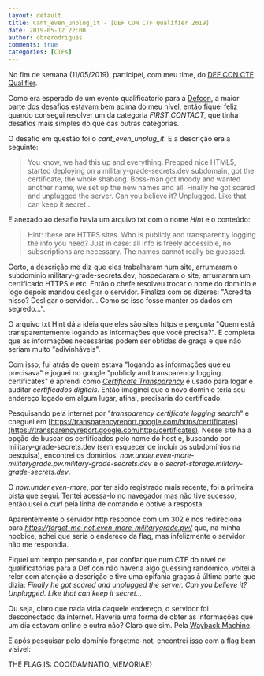 ```yaml
---
layout: default
title: Cant_even_unplug_it - [DEF CON CTF Qualifier 2019]
date: 2019-05-12 22:00
author: obrerodrigues
comments: true
categories: [CTFs]
---
```

No fim de semana (11/05/2019), participei, com meu time, do [DEF CON CTF Qualifier](https://ctftime.org/event/762). 

Como era esperado de um evento qualificatorio para a [Defcon](https://www.defcon.org/), a maior parte dos desafios estavam bem acima do meu nível, então fiquei feliz quando consegui resolver um da categoria *FIRST CONTACT*, que tinha desafios mais simples do que das outras categorias.

O desafio em questão foi o *cant_even_unplug_it*. E a descrição era a seguinte:

> You know, we had this up and everything. Prepped nice HTML5, started deploying on a military-grade-secrets.dev subdomain, got the certificate, the whole shabang. Boss-man got moody and wanted another name, we set up the new names and all. Finally he got scared and unplugged the server. Can you believe it? Unplugged. Like that can keep it secret…

E anexado ao desafio havia um arquivo txt com o nome *Hint* e o conteúdo:

> Hint: these are HTTPS sites. Who is publicly and transparently logging the info you need?
Just in case: all info is freely accessible, no subscriptions are necessary. The names cannot really be guessed. 

Certo, a descrição me diz que eles trabalharam num site, arrumaram o subdominio military-grade-secrets.dev, hospedaram o site, arrumaram um certificado HTTPS e etc. Então o chefe resolveu trocar o nome do domínio e logo depois mandou desligar o servidor. Finaliza com os dizeres: "Acredita nisso? Desligar o servidor... Como se isso fosse manter os dados em segredo...".

O arquivo txt Hint  dá a idéia que eles são sites https e pergunta "Quem está transparentemente logando as informações que você precisa?". E completa que as informações necessárias podem ser obtidas de graça e que não seriam muito "adivinháveis".

Com isso, fui atrás de quem estava "logando as informações que eu precisava" e joguei no google "publicly and transparency logging certificates" e aprendi como [*Certificate Transparency*](https://en.wikipedia.org/wiki/Certificate_Transparency) é usado para logar e auditar *certificados digitais*. Então imaginei que o novo domínio teria seu endereço logado em algum lugar, afinal, precisaria do certificado.

Pesquisando pela internet por "*transparency certificate logging search*" e cheguei em [https://transparencyreport.google.com/https/certificates](https://transparencyreport.google.com/https/certificates). Nesse site há a opção de buscar os certificados pelo nome do host e, buscando por military-grade-secrets.dev (sem esquecer de incluir os subdomínios na pesquisa), encontrei os dominios: *now.under.even-more-militarygrade.pw.military-grade-secrets.dev* e o *secret-storage.military-grade-secrets.dev*. 

O *now.under.even-more*, por ter sido registrado mais recente, foi a primeira pista que segui. Tentei acessa-lo no navegador mas não tive sucesso, então usei o *curl* pela linha de comando e obtive a resposta:

<script src="https://gist.github.com/brerodrigues/0d807a7deb61a6104343ee75c89f5b29.js"></script>

Aparentemente o servidor http responde com um 302 e nos redireciona para *https://forget-me-not.even-more-militarygrade.pw/* que, na minha noobice, achei que seria o endereço da flag, mas infelizmente o servidor não me respondia.

Fiquei um tempo pensando e, por confiar que num CTF do nível de qualificatórias para a Def con não haveria algo guessing randômico, voltei a reler com atenção a descrição e tive uma epifania graças à última parte que dizia: *Finally he got scared and unplugged the server. Can you believe it? Unplugged. Like that can keep it secret…*

Ou seja, claro que nada viria daquele endereço, o servidor foi desconectado da internet. Haveria uma forma de obter as informações que um dia estavam online e outra não? Claro que sim. Pela [Wayback Machine](https://web.archive.org/).

E após pesquisar pelo domínio forgetme-not, encontrei [isso](https://web.archive.org/web/20190427160922/https://forget-me-not.even-more-militarygrade.pw/) com a flag bem vísivel: 

THE FLAG IS: OOO{DAMNATIO_MEMORIAE}
